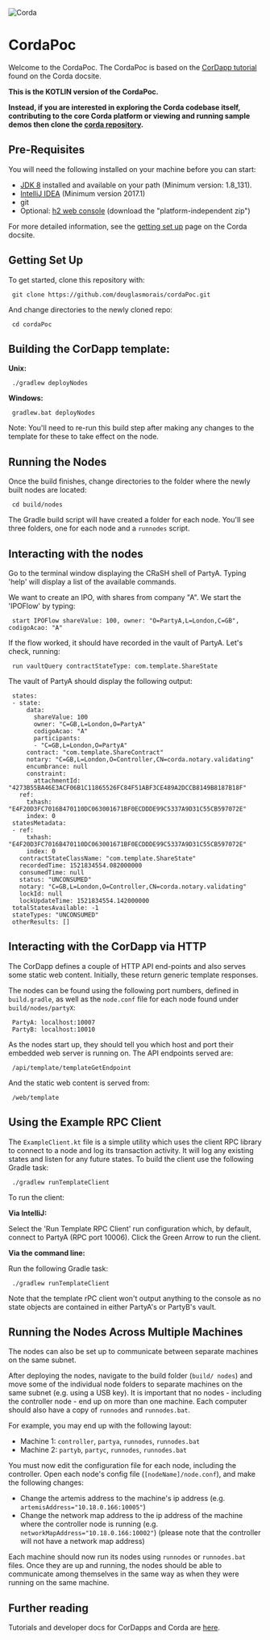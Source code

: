 ![Corda](https://www.corda.net/wp-content/uploads/2016/11/fg005_corda_b.png)

# CordaPoc

Welcome to the CordaPoc. The CordaPoc is based on the [CorDapp tutorial](http://docs.corda.net/tutorial-cordapp.html) found on the Corda docsite.

**This is the KOTLIN version of the CordaPoc.**

**Instead, if you are interested in exploring the Corda codebase itself,
contributing to the core Corda platform or viewing and running sample
demos then clone the [corda repository](https://github.com/corda/corda).**

## Pre-Requisites

You will need the following installed on your machine before you can start:

* [JDK 8](http://www.oracle.com/technetwork/java/javase/downloads/jdk8-downloads-2133151.html) 
  installed and available on your path (Minimum version: 1.8_131).
* [IntelliJ IDEA](https://www.jetbrains.com/idea/download/) (Minimum version 2017.1)
* git
* Optional: [h2 web console](http://www.h2database.com/html/download.html)
  (download the "platform-independent zip")

For more detailed information, see the
[getting set up](https://docs.corda.net/getting-set-up.html) page on the
Corda docsite.

## Getting Set Up

To get started, clone this repository with:

     git clone https://github.com/douglasmorais/cordaPoc.git

And change directories to the newly cloned repo:

     cd cordaPoc

## Building the CorDapp template:

**Unix:** 

     ./gradlew deployNodes

**Windows:**

     gradlew.bat deployNodes

Note: You'll need to re-run this build step after making any changes to
the template for these to take effect on the node.

## Running the Nodes

Once the build finishes, change directories to the folder where the newly
built nodes are located:

     cd build/nodes

The Gradle build script will have created a folder for each node. You'll
see three folders, one for each node and a `runnodes` script.

## Interacting with the nodes

Go to the terminal window displaying the CRaSH shell of PartyA. Typing 'help' will display a list of the available commands.

We want to create an IPO, with shares from company "A". We start the 'IPOFlow' by typing:

     start IPOFlow shareValue: 100, owner: "O=PartyA,L=London,C=GB", codigoAcao: "A"

If the flow worked, it should have recorded in the vault of PartyA. Let's check, running:

     run vaultQuery contractStateType: com.template.ShareState

The vault of PartyA should display the following output:

     states:
     - state:
         data:
           shareValue: 100
           owner: "C=GB,L=London,O=PartyA"
           codigoAcao: "A"
           participants:
           - "C=GB,L=London,O=PartyA"
         contract: "com.template.ShareContract"
         notary: "C=GB,L=London,O=Controller,CN=corda.notary.validating"
         encumbrance: null
         constraint:
           attachmentId: "4273B55BA46E3ACF06B1C11865526FC84F51ABF3CE489A2DCCB8149B8187B18F"
       ref:
         txhash: "E4F20D3FC7016B470110DC063001671BF0ECDDDE99C5337A9D31C55CB597072E"
         index: 0
     statesMetadata:
     - ref:
         txhash: "E4F20D3FC7016B470110DC063001671BF0ECDDDE99C5337A9D31C55CB597072E"
         index: 0
       contractStateClassName: "com.template.ShareState"
       recordedTime: 1521834554.082000000
       consumedTime: null
       status: "UNCONSUMED"
       notary: "C=GB,L=London,O=Controller,CN=corda.notary.validating"
       lockId: null
       lockUpdateTime: 1521834554.142000000
     totalStatesAvailable: -1
     stateTypes: "UNCONSUMED"
     otherResults: []

## Interacting with the CorDapp via HTTP

The CorDapp defines a couple of HTTP API end-points and also serves some
static web content. Initially, these return generic template responses.

The nodes can be found using the following port numbers, defined in 
`build.gradle`, as well as the `node.conf` file for each node found
under `build/nodes/partyX`:

     PartyA: localhost:10007
     PartyB: localhost:10010

As the nodes start up, they should tell you which host and port their
embedded web server is running on. The API endpoints served are:

     /api/template/templateGetEndpoint

And the static web content is served from:

     /web/template

## Using the Example RPC Client

The `ExampleClient.kt` file is a simple utility which uses the client
RPC library to connect to a node and log its transaction activity.
It will log any existing states and listen for any future states. To build 
the client use the following Gradle task:

     ./gradlew runTemplateClient

To run the client:

**Via IntelliJ:**

Select the 'Run Template RPC Client'
run configuration which, by default, connect to PartyA (RPC port 10006). Click the
Green Arrow to run the client.

**Via the command line:**

Run the following Gradle task:

     ./gradlew runTemplateClient
     
Note that the template rPC client won't output anything to the console as no state 
objects are contained in either PartyA's or PartyB's vault.

## Running the Nodes Across Multiple Machines

The nodes can also be set up to communicate between separate machines on the 
same subnet.

After deploying the nodes, navigate to the build folder (`build/
nodes`) and move some of the individual node folders to 
separate machines on the same subnet (e.g. using a USB key). It is important 
that no nodes - including the controller node - end up on more than one 
machine. Each computer should also have a copy of `runnodes` and 
`runnodes.bat`.

For example, you may end up with the following layout:

* Machine 1: `controller`, `partya`, `runnodes`, `runnodes.bat`
* Machine 2: `partyb`, `partyc`, `runnodes`, `runnodes.bat`

You must now edit the configuration file for each node, including the 
controller. Open each node's config file (`[nodeName]/node.conf`), and make 
the following changes:

* Change the artemis address to the machine's ip address (e.g. 
  `artemisAddress="10.18.0.166:10005"`)
* Change the network map address to the ip address of the machine where the 
  controller node is running (e.g. `networkMapAddress="10.18.0.166:10002"`) 
  (please note that the controller will not have a network map address)

Each machine should now run its nodes using `runnodes` or `runnodes.bat` 
files. Once they are up and running, the nodes should be able to communicate 
among themselves in the same way as when they were running on the same machine.

## Further reading

Tutorials and developer docs for CorDapps and Corda are
[here](https://docs.corda.net/).